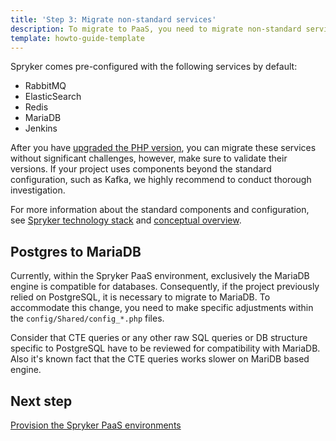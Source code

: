 ```yaml
---
title: 'Step 3: Migrate non-standard services'
description: To migrate to PaaS, you need to migrate non-standard services.
template: howto-guide-template
---
```


Spryker comes pre-configured with the following services by default:

* RabbitMQ
* ElasticSearch
* Redis
* MariaDB
* Jenkins

After you have [upgraded the PHP version](/docs/scos/dev/migration-concepts/migrate-to-paas/step-2-upgrade-the-php-version.html), you can migrate these services without significant challenges, however, make sure to validate their versions. If your project uses components beyond the standard configuration, such as Kafka, we highly recommend to conduct thorough investigation.

For more information about the standard components and configuration, see [Spryker technology stack](/docs/scos/dev/architecture/technology-stack.html) and [conceptual overview](/docs/scos/dev/architecture/conceptual-overview.html).

## Postgres to MariaDB

Currently, within the Spryker PaaS environment, exclusively the MariaDB engine is compatible for databases. Consequently, if the project previously relied on PostgreSQL, it is necessary to migrate to MariaDB. To accommodate this change, you need to make specific adjustments within the `config/Shared/config_*.php` files.

Consider that CTE queries or any other raw SQL queries or DB structure specific to PostgreSQL have to be reviewed for compatibility with MariaDB. Also it's known fact that the CTE queries works slower on MariDB based engine.

## Next step

[Provision the Spryker PaaS environments](docs\scos\dev\migration-concepts\migrate-to-paas\step-4-provision-the-spryker-paas-environments.html)
